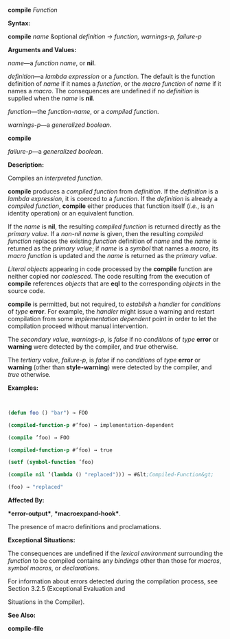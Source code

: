 **compile** *Function* 



**Syntax:** 



**compile** *name* &amp;optional *definition → function, warnings-p, failure-p* 



**Arguments and Values:** 



*name*—a *function name*, or **nil**. 



*definition*—a *lambda expression* or a *function*. The default is the function definition of *name* if it names a *function*, or the *macro function* of *name* if it names a *macro*. The consequences are undefined if no *definition* is supplied when the *name* is **nil**. 



*function*—the *function-name*, or a *compiled function*. 



*warnings-p*—a *generalized boolean*.  







**compile** 



*failure-p*—a *generalized boolean*. 



**Description:** 



Compiles an *interpreted function*. 



**compile** produces a *compiled function* from *definition*. If the *definition* is a *lambda expression*, it is coerced to a *function*. If the *definition* is already a *compiled function*, **compile** either produces that function itself (*i.e.*, is an identity operation) or an equivalent function. 



If the *name* is **nil**, the resulting *compiled function* is returned directly as the *primary value*. If a *non-nil name* is given, then the resulting *compiled function* replaces the existing *function* definition of *name* and the *name* is returned as the *primary value*; if *name* is a *symbol* that names a *macro*, its *macro function* is updated and the *name* is returned as the *primary value*. 



*Literal objects* appearing in code processed by the **compile** function are neither copied nor *coalesced*. The code resulting from the execution of **compile** references *objects* that are **eql** to the corresponding *objects* in the source code. 



**compile** is permitted, but not required, to *establish* a *handler* for *conditions* of *type* **error**. For example, the *handler* might issue a warning and restart compilation from some *implementation dependent* point in order to let the compilation proceed without manual intervention. 



The *secondary value*, *warnings-p*, is *false* if no *conditions* of *type* **error** or **warning** were detected by the compiler, and *true* otherwise. 



The *tertiary value*, *failure-p*, is *false* if no *conditions* of *type* **error** or **warning** (other than **style-warning**) were detected by the compiler, and *true* otherwise. 



**Examples:**
```lisp
 

(defun foo () "bar") → FOO 

(compiled-function-p #’foo) → implementation-dependent 

(compile ’foo) → FOO 

(compiled-function-p #’foo) → true 

(setf (symbol-function ’foo) 

(compile nil ’(lambda () "replaced"))) → #&lt;Compiled-Function&gt; 

(foo) → "replaced" 


```
**Affected By:** 



**\*error-output\***, **\*macroexpand-hook\***. 



The presence of macro definitions and proclamations. 



**Exceptional Situations:** 



The consequences are undefined if the *lexical environment* surrounding the *function* to be compiled contains any *bindings* other than those for *macros*, *symbol macros*, or *declarations*. 



For information about errors detected during the compilation process, see Section 3.2.5 (Exceptional Evaluation and 











Situations in the Compiler). 



**See Also:** 



**compile-file** 




